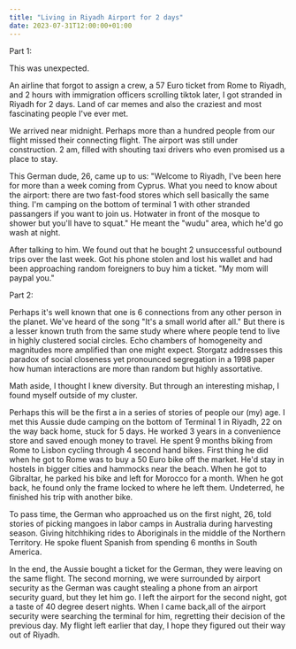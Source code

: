```yaml
---
title: "Living in Riyadh Airport for 2 days"
date: 2023-07-31T12:00:00+01:00
---
```


Part 1:

This was unexpected.

An airline that forgot to assign a crew, a 57 Euro ticket from Rome to Riyadh, and 2 hours with immigration officers scrolling tiktok later, I got stranded in Riyadh for 2 days. Land of car memes and also the craziest and most fascinating people I've ever met.

We arrived near midnight. Perhaps more than a hundred people from our flight missed their connecting flight. The airport was still under construction. 2 am, filled with shouting taxi drivers who even promised us a place to stay.

This German dude, 26, came up to us: "Welcome to Riyadh, I've been here for more than a week coming from Cyprus. What you need to know about the airport: there are two fast-food stores which sell basically the same thing. I'm camping on the bottom of terminal 1 with other stranded passangers if you want to join us. Hotwater in front of the mosque to shower but you'll have to squat." He meant the "wudu" area, which he'd go wash at night.

After talking to him. We found out that he bought 2 unsuccessful outbound trips over the last week. Got his phone stolen and lost his wallet and had been approaching random foreigners to buy him a ticket. "My mom will paypal you."


Part 2:

Perhaps it's well known that one is 6 connections from any other person in the planet. We've heard of the song "It's a small world after all." But there is a lesser known truth from the same study where where people tend to live in highly clustered social circles. Echo chambers of homogeneity and magnitudes more amplified than one might expect. Storgatz addresses this paradox of social closeness yet pronounced segregation in a 1998 paper how human interactions are more than random but highly assortative.

Math aside, I thought I knew diversity. But through an interesting mishap, I found myself outside of my cluster.

Perhaps this will be the first a in a series of stories of people our (my) age. I met this Aussie dude camping on the bottom of Terminal 1 in Riyadh, 22 on the way back home, stuck for 5 days. He worked 3 years in a convenience store and saved enough money to travel. He spent 9 months biking from Rome to Lisbon cycling through 4 second hand bikes. First thing he did when he got to Rome was to buy a 50 Euro bike off the market. He'd stay in hostels in bigger cities and hammocks near the beach. When he got to Gibraltar, he parked his bike and left for Morocco for a month. When he got back, he found only the frame locked to where he left them. Undeterred, he finished his trip with another bike.

To pass time, the German who approached us on the first night, 26, told stories of picking mangoes in labor camps in Australia during harvesting season. Giving hitchhiking rides to Aboriginals in the middle of the Northern Territory. He spoke fluent Spanish from spending 6 months in South America.

In the end, the Aussie bought a ticket for the German, they were leaving on the same flight. The second morning, we were surrounded by airport security as the German was caught stealing a phone from an airport security guard, but they let him go. I left the airport for the second night, got a taste of 40 degree desert nights. When I came back,all of the airport security were searching the terminal for him, regretting their decision of the previous day. My flight left earlier that day, I hope they figured out their way out of Riyadh.